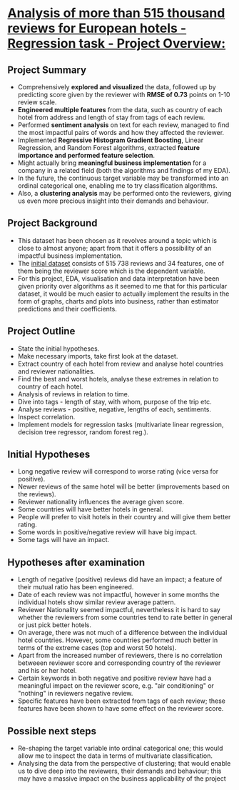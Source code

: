 # [Analysis of more than 515 thousand reviews for European hotels - Regression task - Project Overview:](https://t-ded.github.io/t-ded-portfolio/projects/project-1/)


## Project Summary

- Comprehensively <b>explored and visualized</b> the data, followed up by predicting score given by the reviewer with **RMSE of 0.73** points on 1-10 review scale.
- **Engineered multiple features** from the data, such as country of each hotel from address and length of stay from tags of each review.
- Performed **sentiment analysis** on text for each review, managed to find the most impactful pairs of words and how they affected the reviewer.
- Implemented **Regressive Histogram Gradient Boosting**, Linear Regression, and Random Forest algorithms, extracted **feature importance and performed feature selection**.
- Might actually bring **meaningful business implementation** for a company in a related field (both the algorithms and findings of my EDA).
- In the future, the continuous target variable may be transformed into an ordinal categorical one, enabling me to try classification algorithms.
- Also, a **clustering analysis** may be performed onto the reviewers, giving us even more precious insight into their demands and behaviour.

## Project Background

- This dataset has been chosen as it revolves around a topic which is close to almost anyone; apart from that it offers a possibility of an impactful business implementation.
- The [initial dataset](https://www.kaggle.com/jiashenliu/515k-hotel-reviews-data-in-europe) consists of 515 738 reviews and 34 features, one of them being the reviewer score which is the dependent variable.
- For this project, EDA, visualisation and data interpretation have been given priority over algorithms as it seemed to me that for this particular dataset, it would be much easier to actually implement the results in the form of graphs, charts and plots into business, rather than estimator predictions and their coefficients.

## Project Outline

- State the initial hypotheses.
- Make necessary imports, take first look at the dataset.
- Extract country of each hotel from review and analyse hotel countries and reviewer nationalities.
- Find the best and worst hotels, analyse these extremes in relation to country of each hotel.
- Analysis of reviews in relation to time.
- Dive into tags - length of stay, with whom, purpose of the trip etc.
- Analyse reviews - positive, negative, lengths of each, sentiments.
- Inspect correlation.
- Implement models for regression tasks (multivariate linear regression, decision tree regressor, random forest reg.).

## Initial Hypotheses

- Long negative review will correspond to worse rating (vice versa for positive).
- Newer reviews of the same hotel will be better (improvements based on the reviews).
- Reviewer nationality influences the average given score.
- Some countries will have better hotels in general.
- People will prefer to visit hotels in their country and will give them better rating.
- Some words in positive/negative review will have big impact.
- Some tags will have an impact.

## Hypotheses after examination

- Length of negative (positive) reviews did have an impact; a feature of their mutual ratio has been engineered.
- Date of each review was not impactful, however in some months the individual hotels show similar review average pattern.
- Reviewer Nationality seemed impactful, nevertheless it is hard to say whether the reviewers from some countries tend to rate better in general or just pick better hotels.
- On average, there was not much of a difference between the individual hotel countries. However, some countries performed much better in terms of the extreme cases (top and worst 50 hotels).
- Apart from the increased number of reviewers, there is no correlation betweeen reviewer score and corresponding country of the reviewer and his or her hotel.
- Certain keywords in both negative and positive review have had a meaningful impact on the reviewer score, e.g. "air conditioning" or "nothing" in reviewers negative review.
- Specific features have been extracted from tags of each review; these features have been shown to have some effect on the reviewer score.

## Possible next steps

- Re-shaping the target variable into ordinal categorical one; this would allow me to inspect the data in terms of multivariate classification.
- Analysing the data from the perspective of clustering; that would enable us to dive deep into the reviewers, their demands and behaviour; this may have a massive impact on the business applicability of the project
